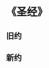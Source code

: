 <link href="css/style.css" rel="stylesheet" type="text/css" />

# 《圣经》

<div class="">

</div>

## 旧约

## 新约

